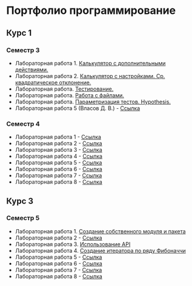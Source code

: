 # Портфолио программирование
## Курс 1
### Семестр 3
- Лабораторная работа 1. [Калькулятор с дополнительными действиями.](https://replit.com/@zhamall/prog3-lr1-simplecalc#README.md)  
- Лабораторная работа 2. [Калькулятор с настройками. Ср. квадратическое отклонение.](https://replit.com/@zhamall/prog3-lr2-simplecalc#README.md)  
- Лабораторная работа. [Тестирование.](https://replit.com/@zhamall/131222#main.py)  
- Лабораторная работа. [Работа с файлами.](https://replit.com/@zhamall/131222-file#main.py)  
- Лабораторная работа. [Параметризация тестов. Hypothesis.](https://replit.com/@zhamall/Hypotesis#main.py)  
- Лабораторная работа 5 (Власов Д. В.) - [Ссылка](https://replit.com/@zhamall/lab5#1.1.py)  
### Семестр 4
- Лабораторная работа 1 - [Ссылка](https://replit.com/@zhamall/Prog4-Lr1#main.py)  
- Лабораторная работа 2 - [Ссылка](https://replit.com/@zhamall/Prog4-LR2)  
- Лабораторная работа 3 - [Ссылка](https://replit.com/@zhamall/Prog4-LR3)  
- Лабораторная работа 4 - [Ссылка](https://replit.com/@zhamall/Laboratornaia-rabota-4)  
- Лабораторная работа 5 - [Ссылка](https://replit.com/@zhamall/prog4-lr5)  
- Лабораторная работа 6 - [Ссылка](https://replit.com/@zhamall/prog4-lr6#README.md)  
- Лабораторная работа 7 - [Ссылка](https://replit.com/@zhamall/prog4-lr7#main.py)  
- Лабораторная работа 8 - [Ссылка](https://replit.com/@zhamall/prog4-lr8#main.py)  
## Курс 3
### Семестр 5
- Лабораторная работа 1. [Создание собственного модуля и пакета](https://replit.com/@zhamall/prog5-lr-1)  
- Лабораторная работа 2 - [Ссылка](https://replit.com/@zhamall/prog5-lr-2)  
- Лабораторная работа 3. [Использование API](https://replit.com/@zhamall/prog5-lr3)  
- Лабораторная работа 4. [Создание итератора по ряду Фибоначчи](https://replit.com/@zhamall/sem5-lr4-fib)  
- Лабораторная работа 5 - [Ссылка](https://replit.com/@zhamall/prog5-lr5)  
- Лабораторная работа 6 - [Ссылка](https://replit.com/@zhamall/prog5-lr6)  
- Лабораторная работа 7 - [Ссылка](https://replit.com/@zhamall/prog5-lr7)  
- Лабораторная работа 8 - [Ссылка](https://replit.com/@zhamall/prog5-lr8)  

